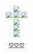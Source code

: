  
<div align="center">
  <img src="https://komarev.com/ghpvc/?username=your-github-username&label=★">
</div>

<div align="center">
  <img src="https://i.imgur.com/OfwBRG7.png>
</div>
   
𝘸𝘳𝘪𝘵𝘪𝘯𝘨 𝘭𝘦𝘴𝘣𝘪𝘢𝘯 𝘰𝘤𝘴

<div align="center">
  <img src="https://encrypted-tbn0.gstatic.com/images?q=tbn:ANd9GcTlzAkLtEgnUydIEyRX8gJfgm6I1hKLYnf7jRamMSHsBA9ftwczg2rm0BaC&s=10>
</div>

<div align="center">
  <img src="https://i.imgur.com/ZAUkaCx.png"
</div>

<div align="center">
  <img src="https://i.imgur.com/Wqv9r62.png"
</div>

<div align="center">
  <img src="https://i.imgur.com/k1lVUUl.webp"
</div>

<div align="center">
  <img src="https://i.imgur.com/waq0wP3.png"
</div>

[♡♡♡](https://lagooncompany.fandom.com/wiki/Balalaika)
